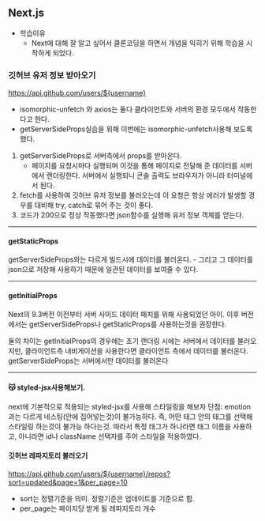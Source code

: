 ## Next.js

- 학습이유
  - Next에 대해 잘 알고 싶어서 클론코딩을 하면서 개념을 익히기 위해 학습을 시작하게 되었다.

### 깃허브 유저 정보 받아오기

https://api.github.com/users/${username}

- isomorphic-unfetch 와 axios는 둘다 클라이언트와 서버의 환경 모두에서 작동한다고 한다.
- getServerSideProps실습을 위해 이번에는 isomorphic-unfetch사용해 보도록 했다.

1.  getServerSideProps로 서버측에서 props를 받아온다.
    - 페이지를 요청시마다 실행되며 이것을 통해 페이지로 전달해 준 데이터를 서버에서 랜더링한다.
      서버에서 실행되니 콘솔 출력도 브라우저가 아니라 터미널에서 된다.
2.  fetch를 사용하여 깃허브 유저 정보를 불러오는데 이 요청은 항상 에러가 발생할 경우를 대비해 try, catch로 묶어 주는 것이 좋다.
3.  코드가 200으로 정상 작동했다면 json함수를 실행해 유저 정보 객체를 얻는다.

---

#### getStaticProps

getServerSideProps와는 다르게 빌드시에 데이터를 불러온다. - 그리고 그 데이터를 json으로 저장해 사용하기 때문에 일관된 데이터를 보여줄 수 있다.

---

#### getInitialProps

Next의 9.3버전 이전부터 서버 사이드 데이터 패치를 위해 사용되었던 아이.
이후 버전에서는 getServerSideProps나 getStaticProps를 사용하는것을 권장한다.

둘의 차이는 getInitialProps의 경우에는 초기 랜더링 시에는 서버에서 데이터를 불러오지만, 클라이언트측 내비게이션을 사용한다면 클라이언트 측에서 데이터를 불러온다.
getServerSideProps는 서버에서만 데이터를 불러온다

---

#### 😽 styled-jsx사용해보기.

next에 기본적으로 적용되는 styled-jsx를 사용해 스타일링을 해보자
단점: emotion과는 다르게 네스팅(안에 집어넣는것)이 불가능하다.
즉, 어떤 태그 안의 태그를 선택해 스타일링 하는것이 불가능 하다는것.
따라서 특정 태그가 하나라면 태그 이름을 사용하고, 아니라면 id나 className 선택자를 주어 스타일을 적용하였다.

#### 깃허브 레파지토리 불러오기

https://api.github.com/users/${username}/repos?sort=updated&page=1&per_page=10

- sort는 정렬기준을 의미. 정렬기준은 업데이트를 기준으로 함.
- per_page는 페이지당 받게 될 레파지토리 개수
